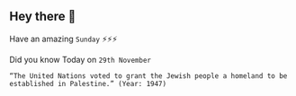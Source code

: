 ## Hey there 👋
Have an amazing `Sunday` ⚡⚡⚡

Did you know Today on `29th November`
```
“The United Nations voted to grant the Jewish people a homeland to be established in Palestine.” (Year: 1947)
```

